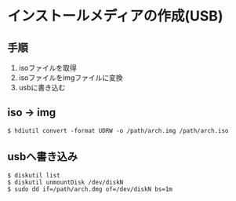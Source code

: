 # インストールメディアの作成(USB)

## 手順

1. isoファイルを取得
2. isoファイルをimgファイルに変換
3. usbに書き込む

## iso -> img

```$ hdiutil convert -format UDRW -o /path/arch.img /path/arch.iso```

## usbへ書き込み

```
$ diskutil list
$ diskutil unmountDisk /dev/diskN
$ sudo dd if=/path/arch.dmg of=/dev/diskN bs=1m
```
